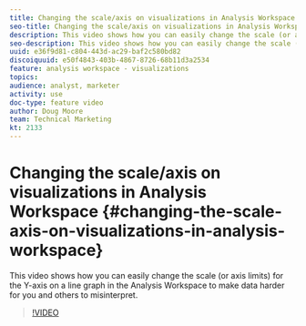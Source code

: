 ```yaml
---
title: Changing the scale/axis on visualizations in Analysis Workspace
seo-title: Changing the scale/axis on visualizations in Analysis Workspace - Adobe Analytics
description: This video shows how you can easily change the scale (or axis limits) for the Y-axis on a line graph in the Analysis Workspace to make data harder for you and others to misinterpret.
seo-description: This video shows how you can easily change the scale (or axis limits) for the Y-axis on a line graph in the Analysis Workspace to make data harder for you and others to misinterpret. - Adobe Analytics
uuid: e36f9d81-c804-443d-ac29-baf2c580bd82
discoiquuid: e50f4843-403b-4867-8726-68b11d3a2534
feature: analysis workspace - visualizations
topics: 
audience: analyst, marketer
activity: use
doc-type: feature video
author: Doug Moore
team: Technical Marketing
kt: 2133
---
```


# Changing the scale/axis on visualizations in Analysis Workspace {#changing-the-scale-axis-on-visualizations-in-analysis-workspace}

This video shows how you can easily change the scale (or axis limits) for the Y-axis on a line graph in the Analysis Workspace to make data harder for you and others to misinterpret.

>[!VIDEO](https://video.tv.adobe.com/v/24708/?quality=12)